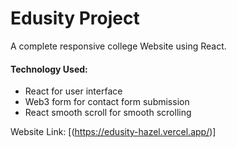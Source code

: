 # Edusity Project

A complete responsive college Website using React.

#### Technology Used:

- React for user interface
- Web3 form for contact form submission
- React smooth scroll for smooth scrolling

Website Link: [(https://edusity-hazel.vercel.app/)]
